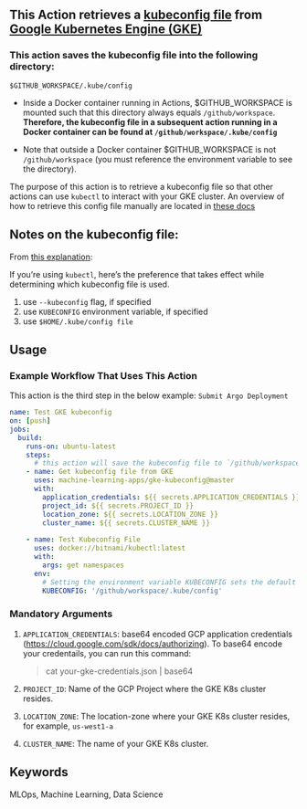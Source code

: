 ## This Action retrieves a [kubeconfig file](https://kubernetes.io/docs/tasks/access-application-cluster/configure-access-multiple-clusters/) from [Google Kubernetes Engine (GKE)](https://cloud.google.com/kubernetes-engine/)

### This action saves the kubeconfig file into the following directory:

`$GITHUB_WORKSPACE/.kube/config`

- Inside a Docker container running in Actions, $GITHUB_WORKSPACE is mounted such that this directory always equals `/github/workspace`. **Therefore, the kubeconfig file in a subsequent action running in a Docker container can be found at `/github/workspace/.kube/config`**

- Note that outside a Docker container $GITHUB_WORKSPACE is not `/github/workspace` (you must reference the environment variable to see the directory). 

The purpose of this action is to retrieve a kubeconfig file so that other actions can use `kubectl` to interact with your GKE cluster.  An overview of how to retrieve this config file manually are located in [these docs](https://cloud.google.com/kubernetes-engine/docs/how-to/cluster-access-for-kubectl)


## Notes on the kubeconfig file:

From [this explanation](https://ahmet.im/blog/mastering-kubeconfig/):

If you’re using `kubectl`, here’s the preference that takes effect while determining which kubeconfig file is used.

1. use `--kubeconfig` flag, if specified
2. use `KUBECONFIG` environment variable, if specified
3. use `$HOME/.kube/config file`


## Usage

### Example Workflow That Uses This Action

This action is the third step in the below example: `Submit Argo Deployment`

```yaml
name: Test GKE kubeconfig
on: [push]
jobs:
  build:
    runs-on: ubuntu-latest
    steps:
      # this action will save the kubeconfig file to `/github/workspace/.kube/config`, which is visible to subsequent steps.
    - name: Get kubeconfig file from GKE
      uses: machine-learning-apps/gke-kubeconfig@master
      with:
        application_credentials: ${{ secrets.APPLICATION_CREDENTIALS }}
        project_id: ${{ secrets.PROJECT_ID }}
        location_zone: ${{ secrets.LOCATION_ZONE }}
        cluster_name: ${{ secrets.CLUSTER_NAME }}
        
    - name: Test Kubeconfig File
      uses: docker://bitnami/kubectl:latest
      with:
        args: get namespaces
      env:
        # Setting the environment variable KUBECONFIG sets the default config file that kubectl looks for.
        KUBECONFIG: '/github/workspace/.kube/config'
```

### Mandatory Arguments

1. `APPLICATION_CREDENTIALS`: base64 encoded GCP application credentials (https://cloud.google.com/sdk/docs/authorizing).  To base64 encode your credentails, you can run this command:

    > cat your-gke-credentials.json | base64

2. `PROJECT_ID`: Name of the GCP Project where the GKE K8s cluster resides.
3. `LOCATION_ZONE`: The location-zone where your GKE K8s cluster resides, for example, `us-west1-a`
4. `CLUSTER_NAME`: The name of your GKE K8s cluster.

## Keywords
 MLOps, Machine Learning, Data Science
 
